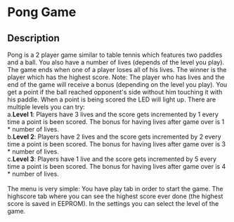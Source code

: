 # **Pong Game**
## **Description**<br>
Pong is a 2 player game similar to table tennis which features two paddles and a ball. You also have a number of lives (depends of the level you play). The game ends when one of a player loses all of his lives. The winner is the player which has the highest score. Note: The player who has lives and the end of the game will receive a bonus (depending on the level you play). You get a point if the ball reached opponent's side without him touching it with his paddle. When a point is being scored the LED will light up. There are multiple levels you can try: <br>
     a.**Level 1**: Players have 3 lives and the score gets incremented by 1 every time a point is been scored. The bonus for having lives after game over is 1 * number of lives. <br>
     b.**Level 2**: Players have 2 lives and the score gets incremented by 2 every time a point is been scored. The bonus for having lives after game over is 3 * number of lives. <br>
     c.**Level 3**: Players have 1 live and the score gets incremented by 5 every time a point is been scored. The bonus for having lives after game over is 4 * number of lives. <br>
     <br>
The menu is very simple: You have play tab in order to start the game. The highscore tab where you can see the highest score ever done (the highest score is saved in EEPROM). In the settings you can select the level of the game.
   
